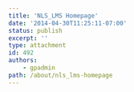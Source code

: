 ```yaml
---
title: 'NLS_LMS Homepage'
date: '2014-04-30T11:25:11-07:00'
status: publish
excerpt: ''
type: attachment
id: 492
authors:
    - gpadmin
path: /about/nls_lms-homepage
---
```

<!DOCTYPE html PUBLIC "-//W3C//DTD HTML 4.0 Transitional//EN" "http://www.w3.org/TR/REC-html40/loose.dtd">
<?xml encoding="UTF-8">
